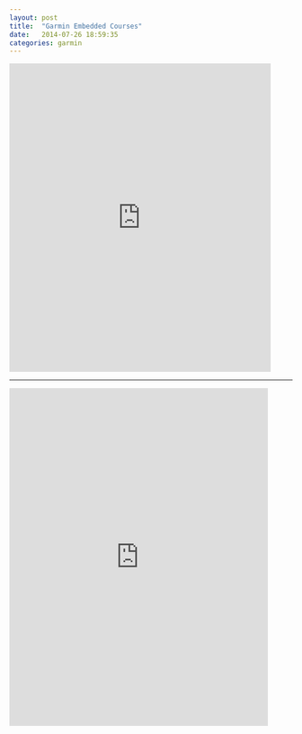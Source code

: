 ```yaml
---
layout: post
title:  "Garmin Embedded Courses"
date:   2014-07-26 18:59:35
categories: garmin
---
```


<iframe width='465' height='548' frameborder='0' src='http://connect.garmin.com:80/activity/embed/549962898'></iframe>

<hr/>

<iframe width='460' height='600' frameborder='0' src='http://connect.garmin.com:80/course/embed/7393712'></iframe>
